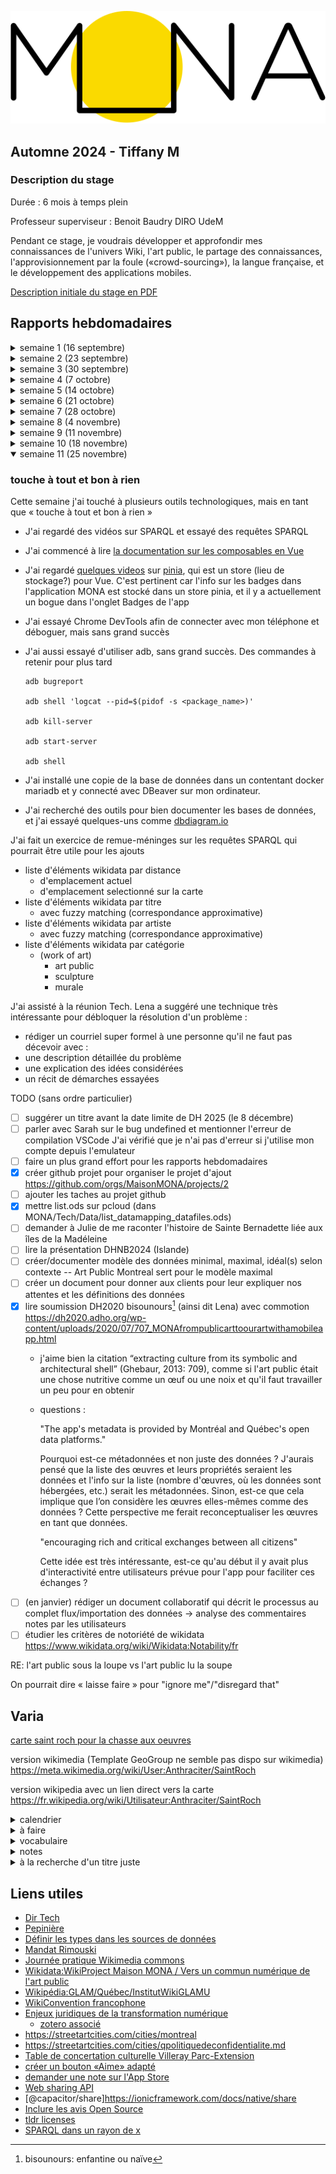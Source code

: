 ![Mona logo](Mona-Logo.svg)
<link rel="shortcut icon" type="image/x-icon" href="favicon.ico?">

## **Automne 2024** - Tiffany M

### <a name="description-du-stage"></a>Description du stage
Durée : 6 mois à temps plein

Professeur superviseur : Benoit Baudry DIRO UdeM


Pendant ce stage, je voudrais développer et approfondir mes connaissances de l'univers Wiki, l'art public, le partage des connaissances, l'approvisionnement par la foule («crowd-sourcing»), la langue française, et le développement des applications mobiles.

<a href="Description_du_stage_16sep2024.pdf" target="_blank">Description initiale du stage en PDF</a>



## <a name="rapports-hebdomadaires"></a>Rapports hebdomadaires



<details>
<summary>semaine 1 (16 septembre) 
</summary>


Cette semaine, j'ai participé à divers réunions et ateliers et je me suis engagée dans un cheminement pour m'intégrer dans une organisation en plein essor qui fonctionne à but non lucratif. J'adore qu'elle travaille ouvertement par défaut, et je pense que cette pratique m'aidera dans les semaines à venir quand je cherche de l'information d'une façon autonome.

J'ai également pris mes premiers pas en tant que wikimédienne en devenir.

De plus, j'ai :
- assisté à une réunion avec mon professeur superviseur Benoit Baudry pour discuter le projet
- assisté à la **Matinée numérique #7**
  - au programme de la Matinée :  
    - Présentation du projet ArtIA de Sporobole - par Éric Desmarais
    - L'intelligence artificielle en culture : défis et opportunités - par Christophe Prévost (MCCQ)
    - Les données descriptives au ministère : historique et vision - par Alexandre Naud (MCCQ)
- assisté à l'atelier **wiki Ada X** à la Cinémathèque québécoise
  - créer mon compte Wikipédia
  - faire ma première contribution à Wikipédia
- assisté à l'atelier **Faire la différence: parler et écrire un français inclusif** offert par l'UdeM
  - appris l'existence du site web qui aide à trouver les mots inclusifs [https://eninclusif.fr/](https://eninclusif.fr/)
- appris l'existence de la _Politique d'intégration des arts à l'architecture et à l'environnement des bâtiments et des sites gouvernementaux et publics_
  - 1% des fonds dédiés à l'art public
</details>
<details>
<summary>semaine 2 (23 septembre)</summary>

Cette semaine, je suis toujours en train de me familiariser avec les projets et outils de l'équipe.  J'ai rencontré des membres de l'équipe Tech, et j'ai continué mon progrès avec l'univers Wiki.

J'aime bien le fait qu'«ici, on fait des décisions à deux».  Cela en dit long sur la structure horizontale de l'organisation.

De plus, j'ai :
- assisté à une réunion avec Lena pour apprendre quels outils on utilise chez MONA
  - ici on fait les décisions à deux
  - outils et logiciels
    - zoterom
    - typora
    - pcloud
    - clickup
    - zettlr
    - github
    - google cloud
    - hackmd.io 
- assisté à une réunion avec Lena et Camila pour deviner plus familière avec l'organisation
- assisté à une réunion Tech Team et rencontrer les autres membres de l'équipe tech :  
  -  Corélie qui travaille sur l'interface admin
  -  Sarah qui travaille sur l'application
  -  Simon qui travaille sur le serveur et avec les données ouvertes
- discuté la situation mobilière du bureau
- créé des comptes pour les outils
- commencé les rapports hebdomadaires
- assisté à la [Journée pratique Wikimédia commons](https://hackmd.io/qWy3pnbnSjCaSAE1m9Wn4Q#Journ%C3%A9e-pratique-Wikimedia-commons) le 26 septembre
</details> 
<details>   
<summary>semaine 3 (30 septembre)</summary>

Cette semaine, je suis allée à Sherbrooke pour assister à l'atelier wiki MONA x Sporobole.  La présence des vrai·e·s artistes à l'atelier qui montraient leur intérêt m'a donné un sens de l'utilité concrète d'acquérir des connaissances sur le processus d'ajout sur Wikimédia et Wikipédia.

De plus, j'ai :
- assisté à la réunion essaie pour l'atelier wiki
- transféré la liste de références pour les artistes Lucie Duval et Cécile Gariépy [en zotéro](https://www.zotero.org/groups/5110127/communs-numeriques/collections/8WCS6TZ2)
- assisté à l'atelier wiki MONA x Sporobole à Sherbrooke
  - funfact: une licence qui inclut l'utilisation du contenu pour une visée marchandise est due aux clés USB Wikipédia qui sont vendus au pays qui ont un accès limité à l'Internet
- pris des photos à Sherbrooke
- ajouté l'œuvre [Mémoire vive de Lucie Duval sur Wikidata](https://www.wikidata.org/wiki/Q130419921), et ajouté [sa photo sur Wikimédia commons](https://commons.wikimedia.org/wiki/File:M%C3%A9moire_vive_sculpture_de_Lucie_Duval.jpg)
- assisté à l'atelier **Faire bonne impression en 30 secondes** offert par l'UdeM
</details>   
<details>
<summary>semaine 4 (7 octobre)</summary>

Cette semaine, j'ai :
- lu [les notes de direction technique](https://hackmd.io/@MONAmtl/dir-tech#Dir-Tech)
- lu sur [Wikimedia global account](https://meta.wikimedia.org/wiki/Help:Unified_login)
- lu [Vers un commun numérique de l’art public](https://sens-public.org/dossiers/1759/)
- créé [ma page d'utilisateur meta-wiki](https://meta.wikimedia.org/wiki/User:Anthraciter)
- ajouté ces images sur wikimedia pour l'artiste [Zema](https://www.wikidata.org/wiki/Q124846279)
  de [cette oeuvre](https://www.wikidata.org/wiki/Q130369646)
  - [image 1](https://commons.wikimedia.org/wiki/File:Sans_titre_murale_par_Zema1.jpg)
  - [image 2](https://commons.wikimedia.org/wiki/File:Sans_titre_murale_par_Zema2.jpg)
- assisté à la réunion sur LOD Export le 9 octobre avec Guy Lapalme, Camille, Lena, Simon, et David
- ajouté [l'image](https://commons.wikimedia.org/wiki/File:Cap_Tourmente_murale_par_STARE.jpg) sur wikimedia pour l'artiste [STARE](https://www.wikidata.org/wiki/Q125246059) 
  après avoir ajouté l'entrée wikidata de la murale [Cap Tourmente](https://www.wikidata.org/wiki/Q130474060)
- assisté à la réunion Tech Team le 9 octobre
- supprimé [l'image](https://commons.wikimedia.org/wiki/File:Cap_Tourmente_murale_par_STARE.jpg)
- assisté à l'atelier Wiki aime les monuments et pris des notes
- [Notes de l'atelier Wiki aime les monuments/wiki loves monuments](https://hackmd.io/voEQw1wtQACP8mVmNNkNsw)
- ajouté des images au [WikiProject Maison MONA / Vers un commun numérique de l'art public](https://commons.wikimedia.org/wiki/Category:WikiProject_Maison_MONA_/_Vers_un_commun_num%C3%A9rique_de_l%27art_public) selon [cette liste](https://docs.google.com/spreadsheets/d/1fnXGMW8w151W8noCN_ypaFl5SIUo7fUM1Xf-DuDkjP0/edit?usp=sharing) 
</details>
<details>
<summary>semaine 5 (14 octobre)</summary>

Aujourd'hui, quand j'ai commencé à cataloguer les types des champs dans les données ouvertes de la ville de Rimouski, j'ai compris un peu plus le sentiment que Lena a exprimé il y a quelques semaines par rapport à être bergère/protectrice/gardienne des données.  À un moment, j'ai essayé de confirmer un titre inédit qui semblait coupé (le titre c'était «Cette histoire est vraie parce que je l’» de Gilles Pitre), et je n'ai rien trouvé.  J'étais un peu triste, car je savais que cet enregistrement du titre pourrait être l'un des seuls qui existent sur Internet. 

Cette semaine, j'ai également :
- commencé à [Définir les types dans les sources de données](https://hackmd.io/@tiffanym/definir-types)
- assisté à la réunion de préparation pour [WikiConvention francophone](https://meta.wikimedia.org/wiki/WikiConvention_francophone)
- assisté à la réunion Tech Team le 16 octobre
- ajouté des phrases complètes à mes rapports hebdos initials
- appris comment ajouter les «accordions» en markdown
- investigué le fonctionnement du markdown des pages github.io
  - le markdown github (GLM) diffère d'autres [« saveurs » de markdown](https://github.com/commonmark/commonmark-spec/wiki/Markdown-Flavors)
- lu de l'info sur les formats possibles des coordonnées géographiques et les projections
- cherché la référence spatiale utilisée par [la liste des oeuvres en Saint-Roch](https://www.ville.quebec.qc.ca/citoyens/art-culture/art-public/repertoire/secteur-06.aspx) dans les fichiers sources de [la carte interactive d'une oeuvre](https://carte.ville.quebec.qc.ca/mobile?z=9&x=249739.878&y=5186556.635) sur cette liste
- ajouté 4 images au [WikiProject Maison MONA / Vers un commun numérique de l'art public](https://commons.wikimedia.org/wiki/Category:WikiProject_Maison_MONA_/_Vers_un_commun_num%C3%A9rique_de_l%27art_public) : 
    - [Duo-Denum de Danaé Brissonet](https://commons.wikimedia.org/wiki/File:Duo-Denum_murale_de_Dana%C3%A9_Brissonnet_01.jpg) et [2](https://commons.wikimedia.org/wiki/File:Duo-Denum_murale_de_Dana%C3%A9_Brissonnet_02.jpg)  
    - [Flourishing farm de Borrris](https://commons.wikimedia.org/wiki/File:Flourishing_farm_murale_de_Borrris.jpg)
    - [Cap Tourmente de STARE](https://commons.wikimedia.org/wiki/File:Cap_Tourmente_murale_de_STARE.jpg)
    - [Bgirls de Miss Wuna](https://commons.wikimedia.org/wiki/File:Bgirls_murale_de_Miss_Wuna.jpg)
    - [L'ange de Bordeaux d'Awie](https://commons.wikimedia.org/wiki/File:L%27ange_de_Bordeaux_murale_d%27Awie.jpg)
    - [Un vent de liberté de Mélany Fay](https://commons.wikimedia.org/wiki/File:Un_vent_de_libert%C3%A9_murale_de_M%C3%A9lany_Fay.jpg) et [2](https://commons.wikimedia.org/wiki/File:Un_vent_de_libert%C3%A9_murale_de_M%C3%A9lany_Fay-2.jpg)
- appris que les templates {{Art Photo}} du wikimédia commons exigent que la nature de l'objet est oeuvre d'art afin d'afficher le cadre de l'objet avec les liens vers les fiches wikidata
- défini les types dans les données d'artpublic Rimouski
- examiné les données d'artpublic Rimouski
- appris que les pivot tables [tableaux croisés dynamiques](https://www.btb.termiumplus.gc.ca/tpv2alpha/alpha-eng.html?lang=eng&i=1&srchtxt=pivot+table&codom2nd_wet=1#resultrecs) ne sont pas sensible à la casse [comme décrit ici](https://bugs.documentfoundation.org/show_bug.cgi?id=140510)
- continué à [Définir les types dans les sources de données](https://hackmd.io/@tiffanym/definir-types)
- testé la nouvelle version de l'application mobile et donné des commentaires à Sarah
  - bug avec "/defined" sur la page des Badges
  - l'ordre de ma collection est changé 
  - les images de badge sont identiques pour le Sud-Ouest et l'université de Montréal
</details>

<details>
<summary>semaine 6 (21 octobre)</summary>

### côté WikiProject Maison MONA / Vers un commun numérique de l'art public

Pour me préparer à la relecture de la partie anglaise de notre WikiProject, j'ai regardé des pages d'autres WikiProjects pour alimenter mon cerveau avec la syntaxe anglaise pour parler des projets sur wiki, et j'ai remarqué que quelques-uns ont inclus des liens vers des SPARQL queries qui réfèrent à leurs données.  J'ai trouvé un projet qui pourrait bien servir comme modèle.

J'ai ajouté les onglets à [la page pour le WikiProject Maison MONA / Vers un commun numérique de l'art public](https://www.wikidata.org/wiki/Wikidata:WikiProject_Maison_MONA_/_Vers_un_commun_num%C3%A9rique_de_l%27art_public) à l'instar de [ce projet : WikiProject Neighborhood Public Art in Boston](https://www.wikidata.org/wiki/Wikidata:WikiProject_Neighborhood_Public_Art_in_Boston)

- **Accueil**
- **Modèles de données** (j'ai fait les traductions de mon mieux)
- **Requêtes** (adapté pour utiliser P6104 au lieu de P5008; je suggère d'aller voir les listes créées par l'outil externe TABernacle, c'est étonnant à mon avis, voici [un lien](https://tabernacle.toolforge.org/?#/tab/sparql/select%20%3Fitem%20where%20%7B%20hint%3AQuery%20hint%3Aoptimizer%20%22None%22.%20%3Fitem%20wdt%3AP6104%20wd%3AQ122764837%3B%20wdt%3AP31%20wd%3AQ838948.%20%7D/Len%3BDen%3BP31%3BP571%3BP170%3BP131%3BP276%3BP6375%3BP625%3BP186%3BP180%3BP576%3BP18) pour la liste des oeuvres)
- **Liste des oeuvres** (Wikilist générée automatiquement, j'ai ajouté P6104 pour le projet où cela manquait aux oeuvres afin d'avoir un critère de recherche dans la requête SPARQL)
- **Liste des artistes** (Wikilist générée automatiquement, j'ai ajouté P6104 pour le projet où cela manquait aux artistes afin d'avoir un critère de recherche dans la requête SPARQL)
- **Bibliographie** (ça vient du zotero [1. Wikidata et la création de données biographiques](https://www.zotero.org/groups/5110127/communs-numeriques/collections/GTM97UFJ) )

J'ai fait quelques changements à [la description du projet en anglais](https://www.wikidata.org/wiki/Wikidata:WikiProject_Maison_MONA_/_Vers_un_commun_num%C3%A9rique_de_l%27art_public).  Mon choix du mot  «equity-denied» dans la partie Wikidata, est basé sur [ce document du gouvernement fédéral](https://www.noslangues-ourlanguages.gc.ca/en/publications/equite-diversite-inclusion-equity-diversity-inclusion-eng?view_mode=bilingual#notion-99335) qui parle des différences entre
- equity-denied group (proposal, noun phrase)
- equity-deserving group (noun phrase)
- equity-seeking group (noun phrase)

Il y avait un problème avec la fiche wikidata de Sophie Wilkins.
J'ai enlevé, puis publié à nouveau le template {{Art photo}} pour forcer un rafraîchissement et Sophie Wilkins de 1976 apparaît maintenant dans la fiche de l'oeuvre 1.

La prochaine fois qu'on remarque que l'info liée au template n'a pas changé comme prévu, on peut essayer une Modification nulle (null edit) décrite sur la page [Purge du cache](https://fr.wikipedia.org/wiki/Aide:Purge_du_cache)
j'ai appris que cette option existait grâce à [MediaWiki: How do I force MediaWiki to update a certain Category:XXX page?](https://webmasters.stackexchange.com/a/78448)

Cette semaine, j'ai également :
- trouvé [cette page](https://www.wikidata.org/wiki/Wikidata:Autobiography/fr)  qui s'aligne bien avec une discussion sur les auto-modifications de fiches wikidata par des artistes, notamment:

> En général, sur Wikidata, il est permis de modifier votre propre Élément de données.
- envoyé des requêtes de suppression pour les fichiers de Zema qui a changé d'idée sur le partage
- envoyé une requête de changement de nom pour le fichier [Bgirls murale de Wüna](https://commons.wikimedia.org/wiki/File:Bgirls_murale_de_W%C3%BCna.jpg)
- essayé d'écrire une requête SPARQL qui pourrait trouver les artistes sur wikidata, mais elle a toujours fini en «timed-out»
- révisé [la version anglaise de la description du WikiProject](https://www.wikidata.org/wiki/Wikidata:WikiProject_Maison_MONA_/_Vers_un_commun_num%C3%A9rique_de_l%27art_public#%7B%7BTranslateThis_%7C_fr_%3D_Liste_des_artistes_%7C_en_%3D_Artists_%7D%7D)
- ajouté une référence vers [Wikidata:WikiProject Neighborhood Public Art in Boston](https://www.wikidata.org/wiki/Wikidata:WikiProject_Neighborhood_Public_Art_in_Boston) à la [liste zotero ](https://www.zotero.org/groups/5110127/communs-numeriques/collections/GTM97UFJ)et à [la bibliographie du projet MONA](https://www.wikidata.org/wiki/Wikidata:WikiProject_Maison_MONA_/_Vers_un_commun_num%C3%A9rique_de_l%27art_public/Bibliographie) et j'ai demandé à David s'il y a une convention différente pour reconnaître les autres WikiProjects

### côté chasse à Saint-Roch


J'ai commencé la page wiki pour la chasse aux photos de Saint-Roch pour l'InstitutWikiGLAMU.  Les coordonnées étant dans un format non reconnu par OpenStreetMap (EPSG:32187), j'ai cherché et essayé plusieurs façons de les convertir. J'ai fais mes premiers pas avec le logiciel intimidant QGIS et j'ai réussi à faire une conversion, grâce aux consignes sur [stackexchange](https://gis.stackexchange.com/a/64543).  Maintenant il faut les vérifier.

J'ai créé [cette carte](https://margelle.github.io/rapportMONA/carte-saint-roch.html) et aussi commencé [cette page d'utilisateur wiki pour Saint-Roch](https://meta.wikimedia.org/wiki/User:Anthraciter/SaintRoch).  Pendant que je faisais mes premiers essais, j'ai eu le sentiment de marcher dans la boue avec le format wiki et le surplus d'information nécessaire pour faire la moindre chose.

Je voudrais intégrer la carte pour les oeuvres de Saint-Roch directement sur la page wikimedia, alors j'ai commencé à apprendre les templates avec [ce tutoriel](https://meta.wikimedia.org/wiki/Learning_patterns/Doing_more,_with_templates:_A_tutorial_for_Wikimedia_project_creators).
J'ai appris que les noms de templates sont sensibles à la case, sauf pour la première lettre.  J'étais curieuse par rapport à cela, parce que j'avais vu le format pour les coordonnées géographiques exprimer dans deux manières {{coord||}} et {{Coord}} alors, mystère résolu.

Cette semaine, j'ai également :

- cherché un·e par un·e les artistes du Saint-Roch sur wikidata, et j'ai heureusement retrouvé plusieurs IDs
- cherché un·e par un·e les oeuvres du Saint-Roch sur wikidata, et je n'ai rien trouvé 
- travaillé sur la liste des oeuvres du Saint-Roch avec des recherches sur Internet
- appris comment changer la couleur des épingles dans le logiciel de carte Leaflet
- appris comment faire un lien dans un wiki vers une fiche wikidata, voici un exemple de la syntaxe '[[wikidata:Q2031780|Rasputina]]' qui apparaîtra comme [Rasputina](https://www.wikidata.org/wiki/Q2031780)
- utilisé [cet outil](https://tableconvert.com/csv-to-markdown) qui transforme les fichiers csv aux tables en format markdown ou format media wiki (parmi plusieurs formats disponibles)
- regardé [cette vidéo](https://www.youtube.com/watch?v=bksdUi6bidg) sur l'oeuvre «Les petits oiseaux d’argile»
- assisté à [la réunion planning](https://hackmd.io/@MONAmtl/institut-GLAMu/edit) pour la session Institut GLAMU
- cherché les galeries wikimedia pour toutes les oeuvres et les ajouté à la liste
- divisé la liste d'oeuvres pour la chasse Saint-Roch en deux, et ajouté une colonne de distances de la bibliothèque Gabrielle-Roy
- cherché des pages wikipedia pour toutes les oeuvres sur la liste, mais je n'en ai rien trouvé

### côté app mobile et site web

J'ai rédigé l'ébauche de [la section À propos](https://hackmd.io/@tiffanym/apropos/edit) pour l'app.
J'ai aussi écrit [un autre document](https://hackmd.io/@tiffanym/changements/edit) qui explique mes changements et qui parle aussi des choses encore à travailler.
Il y a des liens dans ces documents qui mènent aux autres parties, mais je vais aussi les inclure ici, au cas où

- [Crédits des données](https://hackmd.io/@tiffanym/creditsdesdonnees/edit)
- [Licences](https://hackmd.io/@tiffanym/licences/edit)
- [Politique de confidentialité](https://hackmd.io/@tiffanym/politiquedeconfidentialite/edit)

J'ai préparé [ce brouillon](https://hackmd.io/@tiffanym/creditsdesdonneessiteweb/edit) sur les données pour le site web.

J'ai utilisé [ce site de la collection des données de Rijksmuseum](https://www.rijksmuseum.nl/en/research/conduct-research/data/overview) comme modèle (en anglais ou néerlandais) qui était tiré de [cette liste sur github d'APIs publics sur l'art et design](https://github.com/public-api-lists/public-api-lists?tab=readme-ov-file#art--design)

Cette semaine, j'ai aussi :

- regardé la forme du document [Licences](https://hackmd.io/@tiffanym/licences/edit) et essayé de trouver quelles choses doivent être incluses dans cette partie pour les apps open source
- ajouté une phrase à la [Politique de confidentialité](https://hackmd.io/@tiffanym/politiquedeconfidentialite/edit)
- assisté à la réunion design avec Barbara et discuté la page à propos
- fait une session de débogage avec Sarah sur Zoom pour essayer de déboguer la présence du mot undefined sur l'onglet Badges dans l'app
- fait des premiers pas avec adb shell, et essayé de créer moi-même une copie de l'apk avec le drapeau debuggable=true dans AndroidManifest.xml (pas réussi à cause de processus package signing, je devais manqué une étape)

</details>

<details>
<summary>semaine 7 (28 octobre)</summary>

### côté WikiProject Maison MONA / Vers un commun numérique de l'art public

J'ai lu les notes de présentation qui étaient préparées pour Québec et ajouté quelques commentaires. 

### côté chasse à Saint-Roch

J'ai vérifié les coordonnées et corrigé quelques-unes. J'ai déplacé les murales et le collage vers la liste d'œuvres avoisinantes.  J'ai changé la couleur des épingles selon le groupe, et j'ai mis à jour la carte.  J'ai aussi ajouté la géolocalisation. 
J'ai ajouté la colonne Wikipedia à la table d'œuvres.

### côté app mobile et site web

J'ai regardé la nouvelle release interne et transmis mes commentaires sur le fonctionnement des filtres en combinaison avec barre de recherche à Sarah.  Je lui ai aussi indiqué quelques changements suggérés pour les boutons superposés dans le tutoriel et le manque du mot «un» dans la description du projet.

### Institut WikiGLAMU

J'ai assisté à la session inaugurale de [l'Institut WikiGLAMU](https://fr.wikipedia.org/wiki/Wikip%C3%A9dia:GLAM/Qu%C3%A9bec/InstitutWikiGLAMU#) où iels ont pris une approche dite « anti-conférénce »
Le terme wikipédiste (ou wikimédiste, selon la personne) est préféré au wikimédien·ne ou wikipédien·ne.
On a parlé de la force de l'intelligence collective et qu'en ouvrant sur l'univers wiki, on ouvre pour le bien commun. 
Je me demandais pendant la session si les établissements québécois qui profitent des outils et services wiki contribuent à la fondation Wikimedia (avec les redevances ?). 
Dans la même veine, je me suis demandé plus tard si les fameux 4 contrôleurs français qui suppriment le contenu d'ailleurs le font par crainte de dépasser le budget annuel d'hébergement pour les serveurs.  Sinon, j'ai du mal à trouver des motivations intelligibles pour supprimer le contenu qui était ajouté à wiki de bonne foi.

### WikiConvention francophone

[Voici un lien vers le programme](https://meta.wikimedia.org/wiki/WikiConvention_francophone/2024/Programme)

Lors de la première journée, j'ai assisté aux sessions suivantes:
- Cérémonie d'ouverture
- Conférence d'ouverture
- Quelle éthique pour la contribution aux projets Wikimédia? par Anja
- Vers un commun numérique de l'art public par LixiaPF (et toute l'équipe de la maison MONA bien sûr)
- OpenStreetMap et Wikidata : créer du lien entre les données libres par PyMouss
- Créer une application mobile pour un musée avec Wikidata, Wikipédia et Kiwix par Kamen 

La deuxième journée était :
- Savoirs pluriels : wikifier les critères d'admissibilité par Seeris, Bernipède, Pixetoile, FrederiqueDube
- Lingua Libre : retour sur le projet de documentation de la diversité orale par Yug
- Les bibliothécaires québécoises et canadiennes et le fossé des genres dans Wikipédia et Wikidata par Marie D Martel
- Wikipédia pour développer des compétences plurilingues à l'université par JubEDL
- Les enjeux de la découvrabilité dans le champ des arts et des littératures numériques par Yan St-Onge
- Valoriser les patrimoines d'un territoire sur les projets Wikimédia par Lyokoï
- La diversité de genre, du grand écran à Wikipédia : des outils féministes pour contrer les biais de genre dans l'encyclopédie francophone par Synchroniseuse
- Cérémonie de clôture


  

</details>

<details>
<summary>semaine 8 (4 novembre)</summary>

On a visité le musée régional de Rimouski avec son exposition [Récits de la création du monde : Exposition bilan de la Biennale d’art contemporain autochtone 2024](https://museerimouski.qc.ca/2024/09/18/recits-de-la-creation-du-monde-exposition-bilan-de-la-biennale-dart-contemporain-autochtone-2024/).  Julie nous a montré aussi une œuvre d'art public ([Qui fait l'ange fait la bête de Lise Labrie](https://archive.nt2.uqam.ca/plepuc/fr/oeuvre/qui-fait-lange-fait-la-b-te/index.html)) qui se trouvait dans le musée en trois parties, dont une aux toilettes (les périscopes).  On n'a vu que deux des trois parties, car l'autre (un autel) était dans le bureau administratif qui n'était pas ouvert au public.
J'ai vu les œuvres [Étude des bienfaits d’une hydratation adéquate sur la productivité des gens qui mènent à bien de grands projets](https://www.artpublicrimouski.ca/oeuvre/etude-des-bienfaits-dune-hydratation-adequate-sur-la-productivite-des-gens-qui-menent-bien-de-grands-projets) (qui n'est pas dans l'app MONA) et [Ondulations](https://www.artpublicrimouski.ca/oeuvre/ondulation) (qui est dans l'app MONA) au Complexe sportif Desjardins quand j'ai cherché mon souper au café Entre-Deux.

Jeudi, je suis arrivée en avance, et j'ai eu la chance de regarder des œuvres de l'Exposition pour souligner les 10 ans de [la Galerie Léonard Parent](https://rimouski.ca/loisirs-culture/culture-patrimoine/galerie-dart-leonard-parent).  Elles étaient créées par l'équipe municipale et étaient composées de plusieurs matériaux différents. Il y avait un carnet à feuilleter et une chambre aux éclairages ultraviolets avec des peintures.

On a fait le parcours avec un plus grand groupe qui incluait des membres de l'équipe municipale et de l'équipe du Caravansérail. Pendant ce parcours, on a eu la chance de voir l'autel de Qui fait l'ange fait la bête de Lise Labrie!

À plusieurs moments pendant la semaine, je suis allée chercher les œuvres à Rimouski qui étaient épinglées dans l'application, mais je n'ai rien trouvé.  Ce serait bon d'avoir une façon d'indiquer une œuvre difficile à trouver, soit pour ajouter plus d'indices dans la fiche d'information, soit pour confirmer qu'elle a été retirée et de mettre à jour la base de données.

Voici quelques exemples que je n'ai pas réussi à trouver :
 - Quand les bateaux s'en vont de Lise Labrie
 - Non titré de André R. DuBois à 981 rue Marconi 
 - De profundis de Gilles Girard au pavillon Empress of Ireland
 - Un jardin en mémoire au Centre d'hébergement de Rimouski
 - Une berceuse pour Jonas de Lise Labrie au Centre d'hébergement de Rimouski

J'ai aussi :
  - étudié plus les données d'artpublic rimouski
  - ajouté des sources sur Cyndie Belhumeur et Patrick Bérubé pour l'atelier à [Caravansérail](https://www.caravanserail.org/) dans [zotero](https://www.zotero.org/groups/5110127/communs-numeriques/collections/Q6RVBJY7)
  - regardé le [dashboard pour l'atelier à l'Institut WikiGLAMU](https://outreachdashboard.wmflabs.org/courses/Institut_WikiGLAMU_x_Maison_MONA/Institut_WikiGLAMU) et merveillé à ce qu'on a accompli

</details>

<details>
<summary>semaine 9 (11 novembre)</summary>

J'ai assisté à la réunion Tech sur zoom avec Lena, Sarah, et Corélie.

J'ai assisté à l'assemblée de culture de la table de concertation culturelle Villeray Parc-Extension à La Cenne où Camila a présenté la Maison MONA.  On a discuté avec les gens du Cinéma Public sur leur expériences d'encourager la participation.

J'ai assisté à la grande finale 2024 du Concours L'impact Millénium Québecor où Lena et Julie a présenté la Maison MONA. Elles ont gagné le 3e prix!

J'ai parlé avec Lena sur l'usage de wikidata comme moyen de faire des changements dans les données utilisées dans l'application MONA.
Voici [un lien](https://www.figma.com/board/4RSc2qJwLTE9RMxkXIl0FU/ProjetWikidataNov2024?node-id=0-1&t=8GjveEIk50WSV3i8-1) vers l'ébauche en figma de possibilités d'intégration avec une liste de changements.
On a parlé d'exemples d'autres sites cartographiques comme https://www.queeringthemap.com/ et  https://native-land.ca/ pour avoir des idées de stratégies pour contourner les trolls et le vandalisme quand on permet les changements aux utilisateur·rices. 
On a aussi discuté le traitement des oeuvres fantômes qui ne sont plus présentes avec l'exemple [Notre existence ne sera plus jamais silencieuse. Cela nécessite ni explications, ni excuses, ni approbation](https://artpublicmontreal.ca/oeuvre/notre-existence-ne-sera-plus-jamais-silencieuse-cela-necessite-ni-explication-ni-excuse-ni-approbation/)

</details>

<details>
<summary>semaine 10 (18 novembre)</summary>

J'ai assisté à la réunion Graphisme sur zoom avec Lena, Sarah, et Barbara.  Il y a tellement de subtiles distinctions entre les gestes dans les applications, dont on est inconscient·es.

J'ai ajouté un élément wikidata pour l'oeuvre [Écho de Cyndie Belhumeur](https://www.wikidata.org/wiki/Q131283332).

J'ai ajouté des images à wikimedia pour [Écho](https://commons.wikimedia.org/wiki/File:%C3%89cho_de_Cyndie_Belhumeur.jpg) et pour [Les entrecroisements de Véronique Malo](https://commons.wikimedia.org/wiki/File:Les_entrecroisements_impression_num%C3%A9rique_sur_verre_par_V%C3%A9ronique_Malo.jpg) [cartel](https://commons.wikimedia.org/wiki/File:Les_entrecroisements_impression_num%C3%A9rique_sur_verre_par_V%C3%A9ronique_Malo_cartel.jpg)

Pendant le [Colloque international La collection est-elle une ressource ou un fardeau ?](https://cieco.co/fr/actualites/colloque-collection-ressource-2024), « Où sont les limites de l'exposable? »,  quelqu'un a indiqué qu'un client n'a pas voulu mettre les dates sur 
les cartels parce que les dates font ressembler trop aux pierres tombales, et les oeuvres representées étaient encore vivantes.

enchevêtrer (entangle)

chaque objet arrive avec backstory,
modification de l'exposition et da la pensée

Performance Specification ≈ grimoire 

Activation Reports ≈ résultat de lancer un sort
</details>

<details open>
<summary>semaine 11 (25 novembre)</summary>

### touche à tout et bon à rien

Cette semaine j'ai touché à plusieurs outils technologiques, mais en tant que « touche à tout et bon à rien »
- J'ai regardé des vidéos sur SPARQL et essayé des requêtes SPARQL
- J'ai commencé à lire [la documentation sur les composables en Vue](https://vuejs.org/guide/reusability/composables)
- J'ai regardé [quelques videos](https://www.youtube.com/playlist?list=PL4cUxeGkcC9hp28dYyYBy3xoOdoeNw-hD) sur [pinia](https://pinia.vuejs.org/introduction.html), qui est un store (lieu de stockage?) pour Vue.  C'est pertinent car l'info sur les badges dans l'application MONA est stocké dans un store pinia, et il y a actuellement un bogue dans l'onglet Badges de l'app 
- J'ai essayé Chrome DevTools afin de connecter avec mon téléphone et déboguer, mais sans grand succès 
- J'ai aussi essayé d'utiliser adb, sans grand succès.  Des commandes à retenir pour plus tard

    ```
    adb bugreport

    adb shell 'logcat --pid=$(pidof -s <package_name>)'

    adb kill-server

    adb start-server

    adb shell 
    ```

- J'ai installé une copie de la base de données dans un contentant docker mariadb et y connecté avec DBeaver sur mon ordinateur.
- J'ai recherché des outils pour bien documenter les bases de données, et j'ai essayé quelques-uns comme [dbdiagram.io](https://dbdiagram.io/d/testMONA-674cf992e9daa85aca4c4a30)

J'ai fait un exercice de remue-méninges sur les requêtes SPARQL qui pourrait être utile pour les ajouts

  - liste d'éléments wikidata par distance 
    - d'emplacement actuel 
    - d'emplacement selectionné sur la carte
  - liste d'éléments wikidata par titre
    - avec fuzzy matching (correspondance approximative)
  - liste d'éléments wikidata par artiste
    - avec fuzzy matching (correspondance approximative)
  - liste d'éléments wikidata par catégorie 
    - (work of art)
      - art public
      - sculpture
      - murale


J'ai assisté à la réunion Tech. Lena a suggéré une technique très intéressante pour débloquer la résolution d'un problème :
- rédiger un courriel super formel à une personne qu'il ne faut pas décevoir avec : 
- une description détaillée du problème
- une explication des idées considérées
- un récit de démarches essayées





TODO (sans ordre particulier)
- [ ] suggérer un titre avant la date limite de DH 2025 (le 8 décembre)
- [ ] parler avec Sarah sur le bug undefined et mentionner l'erreur de compilation VSCode
  J'ai vérifié que je n'ai pas d'erreur si j'utilise mon compte depuis l'emulateur
- [ ] faire un plus grand effort pour les rapports hebdomadaires
- [x] créer github projet pour organiser le projet d'ajout https://github.com/orgs/MaisonMONA/projects/2
- [ ] ajouter les taches au projet github
- [x] mettre list.ods sur pcloud (dans MONA/Tech/Data/list_datamapping_datafiles.ods)
- [ ] demander à Julie de me raconter l'histoire de Sainte Bernadette liée aux îles de la Madéleine
- [ ] lire la présentation DHNB2024 (Islande)
- [ ] créer/documenter modèle des données minimal, maximal, idéal(s) selon contexte --
  Art Public Montreal sert pour le modèle maximal
- [ ] créer un document pour donner aux clients pour leur expliquer nos attentes et les définitions des données  
- [x] lire soumission DH2020 bisounours[^1] (ainsi dit Lena) avec commotion https://dh2020.adho.org/wp-content/uploads/2020/07/707_MONAfrompublicarttoourartwithamobileapp.html
  - j'aime bien la citation “extracting culture from its symbolic and architectural shell” (Ghebaur, 2013: 709), comme si l'art public était une chose nutritive comme un œuf ou une noix et qu'il faut travailler un peu pour en obtenir
  - questions : 
  
      "The app's metadata is provided by Montréal and Québec's open data platforms." 
      
      Pourquoi est-ce métadonnées et non juste des données ?  J'aurais pensé que la liste des œuvres et leurs propriétés seraient les données et l'info sur la liste (nombre d'œuvres, où les données sont hébergées, etc.) serait les métadonnées.  Sinon, est-ce que cela implique que l’on considère les œuvres elles-mêmes comme des données ? Cette perspective me ferait reconceptualiser les œuvres en tant que données.

      "encouraging rich and critical exchanges between all citizens" 

      Cette idée est très intéressante, est-ce qu'au début il y avait plus d'interactivité entre utilisateurs prévue pour l'app pour faciliter ces échanges ? 

[^1]: bisounours: enfantine ou naïve

- [ ] (en janvier) rédiger un document collaboratif qui décrit le processus au complet flux/importation des données -> analyse des commentaires notes par les utilisateurs
- [ ] étudier les critères de notoriété de wikidata https://www.wikidata.org/wiki/Wikidata:Notability/fr

RE: l'art public sous la loupe vs l'art public lu la soupe

On pourrait dire « laisse faire » pour "ignore me"/"disregard that"

</details>

## <a name="varia"></a>Varia

<p><a href="carte-saint-roch.html">carte saint roch pour la chasse aux oeuvres</a></p>

version wikimedia (Template GeoGroup ne semble pas dispo sur wikimedia)
https://meta.wikimedia.org/wiki/User:Anthraciter/SaintRoch

version wikipedia avec un lien direct vers la carte 
https://fr.wikipedia.org/wiki/Utilisateur:Anthraciter/SaintRoch

<details>
<summary>calendrier</summary>

- 24 octobre

  - 13h réunion pépi sur zoom
  - 17h30 réunion graphisme sur zoom

- 31 oct au 1 nov InstitutWikiGLAMU à Québec
- 2 nov au 3 nov wikiconvention à Québec

- 5 nov au 8 nov à Rimouski

- 11 novembre
  - 13h30 réunion Tech sur zoom

- 13 novembre 
  - 14h30 à 19h30 assister à la présentation de Camila [Les arts et la culture peuvent-ils (vraiment) être des points de jonction entre Villeray et Parc-Extension ?](https://www.facebook.com/events/579253684456451/)
  - 18h30 [La Grande finale du concours L'impact Millénium Québecor 2024](https://reseau.umontreal.ca/s/1857/bp18/interior.aspx?sid=1857&gid=2&pgid=1512#:~:text=L'Universit%C3%A9%20de%20Montr%C3%A9al%20lance,et%20se%20lancer%20en%20affaires)

- 18 novembre
  - midi réunion graphisme sur zoom

- 19 novembre
  - 16h réunion Jalon 2 mois de stage avec Benoit et Lena 

- 20 novembre
  - 10h30 réunion serveur
  - 14h30 réunion tech
  - 16h30 réunion Wiki recap

- 23 novembre
  - 13h30 Collectionner la performance déléguée. Pour une révision de l’espace muséal par Camille

</details>

<details>

<summary>à faire</summary>

### Projet de stage 

- travailler sur le projet de stage
  - préparer un état des lieux pour moissonage collectif (crowd sourcing) + filtrer de contenu
  - explorer les façons de permettre les changements, comme :
    - ajouts 
    - doublons (MONA)
    - suppressions (MONA avec drapeau)
    - corrections
    - enrichissements
    - oeuvres censurées/cachées
    - oeuvres disparues
  - faire une évaluation des conséquences, avantages/inconvénients des flux de données
  - [travailler le diagramme](https://www.figma.com/board/4RSc2qJwLTE9RMxkXIl0FU/ProjetWikidataNov2024?node-id=3-268&t=8GjveEIk50WSV3i8-1)

  ![Diagramme en ébauche de Lena pour aide-mémoire](diagramme.png)

### Autre

- toujours ajouter l'information que j'ai partagée sur Element et les raisonnements derrières ici dans le rapport
- toujours ajouter aux rapports les choses apprises, inspirées, creusées
- [liste de lectures](https://hackmd.io/@MONAmtl/dir-tech#Rencontre-Tiffany)
- lecture: [Message commons artiste](https://hackmd.io/ahLyaWuST5iY3t2pB-GBDw)
- suivre [le tutoriel sur protegé](https://www.iro.umontreal.ca/~lapalme/ift6281/OWL/EtapesCreationOntologie.html)
- lire intro et section 2 Feminist in a Software Lab; section 1 tries to create links where they don't exist
- ne pas regarder CIDOC CRM (orienté événement)
- ajouter trace d'accès en interface admin?
- rapport de reception Rimouski
- relire et ajout commentaires sur senspublic
- relire et ajout commentaires rapport de reception Concordia
- appprendre plus sur cet outil pour faire les importations en lot à wiki https://be.wikimedia.org/wiki/OpenRefine
- appprendre plus sur cet outil pour reviser des wikis automatiquement https://be.wikimedia.org/wiki/Pywikibot
- Women In Red https://en.wikipedia.org/wiki/Wikipedia:WikiProject_Women_in_Red/Awards/France
- utiliser cette requete pour l'art public de Rimouski 
  ```
  https://js.histropedia.com/apps/query-timeline/?q=select%20?work%20?workLabel%20?coords%20?date%20%20(9%20as%20?start_precision)%20(SAMPLE(?image)%20AS%20?image)%20?address%20?materialLabel%20?categoryLabel%20(group_concat(distinct%20?creatorLabel;%20separator%3D%22;%20%22)%20as%20?creators)%20where%20%7B?work%20wdt:P31/wdt:P279*%20wd:Q386724;%20wdt:P136%20wd:Q557141;%20wdt:P131%20wd:Q2304457;%20wdt:P31%20?category.%20%20optional%7B?work%20wdt:P625%20?coords.%7D%20%20optional%7B?work%20wdt:P571%20?date.%7D%20%20optional%7B?work%20wdt:P18%20?image.%7D%20%20optional%7B?work%20wdt:P170%20?creator.%7D%20%20optional%7B?work%20wdt:P6375%20?address.%7D%20%20optional%7B?work%20wdt:P186%20?material.%7D%20%20SERVICE%20wikibase:label%20%7B%20bd:serviceParam%20wikibase:language%20%22en%22.%20%20?work%20rdfs:label%20?workLabel.%20?category%20rdfs:label%20?categoryLabel.%20?creator%20rdfs:label%20?creatorLabel.%20%20%20%20%20%20%20%20%20%20%20%20%20%20%20%20%20%20%20%20%20%20%20%20%20%20?material%20rdfs:label%20?materialLabel%20%7D%20%7D%20group%20by%20?work%20?workLabel%20?coords%20?date%20?image%20?address%20?materialLabel%20?categoryLabel&d=0&md=true&g=work&l=work&t=workLabel&s=date&sp=start_precision&i=image&c=materialLabel,categoryLabel&f=materialLabel,categoryLabel&v=t
  ```

- [Est-ce que les oeuvres de JUNKO seraient admissible à wikidata et/ou MONA?](https://www.lapresse.ca/arts/arts-visuels/2024-10-01/la-vie-la-ville/le-mystere-junko.php?sharing=true)

</details>

<details>
<summary>vocabulaire</summary>

- mobilisation des connaissances
- « l'explicitation des corrections » ?
- faire en amont (prétraitement)
- getty AAT ULAN
- un standard de fait
- chercher broken telephone en français
- [table de concertation](https://vitrinelinguistique.oqlf.gouv.qc.ca/fiche-gdt/fiche/8364034/table-de-concertation)
- [écrémer](https://fr.wiktionary.org/wiki/%C3%A9cr%C3%A9mer)
- [empêtrer](https://fr.wiktionary.org/wiki/emp%C3%AAtrer)
- [Moissonnage du Web](https://vitrinelinguistique.oqlf.gouv.qc.ca/fiche-gdt/fiche/26507119/moissonnage-du-web)
</details>

<details>
<summary>notes</summary>

- garder communs numeriques zotero pour les belles listes bien rangées
- présenter en forme de liste TODO et puis liste fini
- l'interface admin va aussi faire la sémantisation
- wikidata et LINCS féderation dans une seule direction
- LINCS LODexport premier API vs csv normalement
- projet Wikimédia s’intéressant à l'élément (P5008) 
- maintenu par le wikiprojet (P6104) 

</details>

<details>
<summary>à la recherche d'un titre juste</summary>

- trouver un titre ~~factotum en herbe~~ ~~TGDN technicienne en gestion des données numérique (artistique?)~~ [data wrangler?](https://www.btb.termiumplus.gc.ca/tpv2alpha/alpha-eng.html?lang=eng&i=1&srchtxt=DATA+WRANGLER&codom2nd_wet=1#resultrecs) ou chercher dans un lexique de jardinage pour un terme similaire à data nurturer pour continuer la métaphore pepinière/cultiver 
- data nurturer en français ou collaboratrice
- technicienne malvu
- similaire à technothérapeute mais pour les données ?
- cultivatrice ?
</details>



## <a name="liens-utiles"></a>Liens utiles


- [Dir Tech](https://hackmd.io/MqtzFtLkR0mVxUfaEtBVsA?view)
- [Pepinière](https://hackmd.io/@MONAmtl/pep)
- [Définir les types dans les sources de données](https://hackmd.io/@tiffanym/definir-types)
- [Mandat Rimouski](https://hackmd.io/@MONAmtl/rimouski-2024)
- [Journée pratique Wikimedia commons](https://hackmd.io/qWy3pnbnSjCaSAE1m9Wn4Q?view)
- [Wikidata:WikiProject Maison MONA / Vers un commun numérique de l'art public](https://www.wikidata.org/wiki/Wikidata:WikiProject_Maison_MONA_/_Vers_un_commun_num%C3%A9rique_de_l%27art_public)
- [Wikipédia:GLAM/Québec/InstitutWikiGLAMU](https://fr.wikipedia.org/wiki/Wikip%C3%A9dia:GLAM/Qu%C3%A9bec/InstitutWikiGLAMU)
- [WikiConvention francophone](https://meta.wikimedia.org/wiki/WikiConvention_francophone/2024)
- [Enjeux juridiques de la transformation numérique](https://www.culturelibre.ca)
  - [zotero associé](https://www.zotero.org/culturelibre/library)
- https://streetartcities.com/cities/montreal
- https://streetartcities.com/cities/qpolitiquedeconfidentialite.md
- [Table de concertation culturelle Villeray Parc-Extension](https://tccvpe.my.canva.site/2#infos)
- [créer un bouton «Aime» adapté](https://developers.facebook.com/docs/plugins/like-button/)
- [demander une note sur l'App Store](https://github.com/capacitor-community/in-app-review)
- [Web sharing API](https://web.dev/articles/web-share)
- [@capacitor/share]https://ionicframework.com/docs/native/share
- [Inclure les avis Open Source](https://developers.google.com/android/guides/opensource?hl=fr)
- [tldr licenses](https://www.tldrlegal.com/) 
- [SPARQL dans un rayon de x](https://www.mediawiki.org/wiki/Wikidata_Query_Service/User_Manual#Geospatial_search)


 